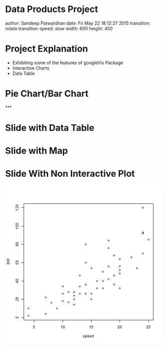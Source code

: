 Data Products Project
========================================================
author: Sandeep Patwardhan
date: Fri May 22 18:12:27 2015
transition: rotate
transition-speed: slow
width: 600
height: 450

Project Explanation
========================================================

- Exhibiting some of the features of googleVis Package
- Interactive Charts
- Data Table

Pie Chart/Bar Chart
========================================================

<!-- PieChart generated in R 3.1.0 by googleVis 0.5.8 package -->
<!-- Fri May 22 18:12:28 2015 -->


<!-- jsHeader -->
<script type="text/javascript">
 
// jsData 
function gvisDataPieChartID3bfca685b11 () {
var data = new google.visualization.DataTable();
var datajson =
[
 [
 "New York",
200 
],
[
 "Boston",
300 
],
[
 "Miami",
400 
],
[
 "Chicago",
500 
],
[
 "Los Angeles",
600 
],
[
 "Houston",
700 
] 
];
data.addColumn('string','City');
data.addColumn('number','Popularity');
data.addRows(datajson);
return(data);
}
 
// jsDrawChart
function drawChartPieChartID3bfca685b11() {
var data = gvisDataPieChartID3bfca685b11();
var options = {};
options["allowHtml"] = true;
options["width"] =    300;
options["height"] =    200;

    var chart = new google.visualization.PieChart(
    document.getElementById('PieChartID3bfca685b11')
    );
    chart.draw(data,options);
    

}
  
 
// jsDisplayChart
(function() {
var pkgs = window.__gvisPackages = window.__gvisPackages || [];
var callbacks = window.__gvisCallbacks = window.__gvisCallbacks || [];
var chartid = "corechart";
  
// Manually see if chartid is in pkgs (not all browsers support Array.indexOf)
var i, newPackage = true;
for (i = 0; newPackage && i < pkgs.length; i++) {
if (pkgs[i] === chartid)
newPackage = false;
}
if (newPackage)
  pkgs.push(chartid);
  
// Add the drawChart function to the global list of callbacks
callbacks.push(drawChartPieChartID3bfca685b11);
})();
function displayChartPieChartID3bfca685b11() {
  var pkgs = window.__gvisPackages = window.__gvisPackages || [];
  var callbacks = window.__gvisCallbacks = window.__gvisCallbacks || [];
  window.clearTimeout(window.__gvisLoad);
  // The timeout is set to 100 because otherwise the container div we are
  // targeting might not be part of the document yet
  window.__gvisLoad = setTimeout(function() {
  var pkgCount = pkgs.length;
  google.load("visualization", "1", { packages:pkgs, callback: function() {
  if (pkgCount != pkgs.length) {
  // Race condition where another setTimeout call snuck in after us; if
  // that call added a package, we must not shift its callback
  return;
}
while (callbacks.length > 0)
callbacks.shift()();
} });
}, 100);
}
 
// jsFooter
</script>
 
<!-- jsChart -->  
<script type="text/javascript" src="https://www.google.com/jsapi?callback=displayChartPieChartID3bfca685b11"></script>
 
<!-- divChart -->
  
<div id="PieChartID3bfca685b11" 
  style="width: 300; height: 200;">
</div>
***

<!-- BarChart generated in R 3.1.0 by googleVis 0.5.8 package -->
<!-- Fri May 22 18:12:28 2015 -->


<!-- jsHeader -->
<script type="text/javascript">
 
// jsData 
function gvisDataBarChartID3bfc1240755d () {
var data = new google.visualization.DataTable();
var datajson =
[
 [
 "US",
1,
23 
],
[
 "GB",
3,
12 
],
[
 "BR",
4,
32 
] 
];
data.addColumn('string','country');
data.addColumn('number','val1');
data.addColumn('number','val2');
data.addRows(datajson);
return(data);
}
 
// jsDrawChart
function drawChartBarChartID3bfc1240755d() {
var data = gvisDataBarChartID3bfc1240755d();
var options = {};
options["allowHtml"] = true;
options["width"] =    300;
options["height"] =    200;

    var chart = new google.visualization.BarChart(
    document.getElementById('BarChartID3bfc1240755d')
    );
    chart.draw(data,options);
    

}
  
 
// jsDisplayChart
(function() {
var pkgs = window.__gvisPackages = window.__gvisPackages || [];
var callbacks = window.__gvisCallbacks = window.__gvisCallbacks || [];
var chartid = "corechart";
  
// Manually see if chartid is in pkgs (not all browsers support Array.indexOf)
var i, newPackage = true;
for (i = 0; newPackage && i < pkgs.length; i++) {
if (pkgs[i] === chartid)
newPackage = false;
}
if (newPackage)
  pkgs.push(chartid);
  
// Add the drawChart function to the global list of callbacks
callbacks.push(drawChartBarChartID3bfc1240755d);
})();
function displayChartBarChartID3bfc1240755d() {
  var pkgs = window.__gvisPackages = window.__gvisPackages || [];
  var callbacks = window.__gvisCallbacks = window.__gvisCallbacks || [];
  window.clearTimeout(window.__gvisLoad);
  // The timeout is set to 100 because otherwise the container div we are
  // targeting might not be part of the document yet
  window.__gvisLoad = setTimeout(function() {
  var pkgCount = pkgs.length;
  google.load("visualization", "1", { packages:pkgs, callback: function() {
  if (pkgCount != pkgs.length) {
  // Race condition where another setTimeout call snuck in after us; if
  // that call added a package, we must not shift its callback
  return;
}
while (callbacks.length > 0)
callbacks.shift()();
} });
}, 100);
}
 
// jsFooter
</script>
 
<!-- jsChart -->  
<script type="text/javascript" src="https://www.google.com/jsapi?callback=displayChartBarChartID3bfc1240755d"></script>
 
<!-- divChart -->
  
<div id="BarChartID3bfc1240755d" 
  style="width: 300; height: 200;">
</div>


Slide with Data Table
========================================================

<!-- Table generated in R 3.1.0 by googleVis 0.5.8 package -->
<!-- Fri May 22 18:12:28 2015 -->


<!-- jsHeader -->
<script type="text/javascript">
 
// jsData 
function gvisDataTableID3bfc4e5c845 () {
var data = new google.visualization.DataTable();
var datajson =
[
 [
 "1",
"China",
1339940000,
0.195,
"<img src=\"http://upload.wikimedia.org/wikipedia/commons/thumb/f/fa/Flag_of_the_People%27s_Republic_of_China.svg/22px-Flag_of_the_People%27s_Republic_of_China.svg.png\">",
true,
new Date(2010,9,9) 
],
[
 "2",
"India",
1188650000,
0.173,
"<img src=\"http://upload.wikimedia.org/wikipedia/commons/thumb/4/41/Flag_of_India.svg/22px-Flag_of_India.svg.png\">",
true,
new Date(2010,9,9) 
],
[
 "3",
"United States",
310438000,
0.0452,
"<img src=\"http://upload.wikimedia.org/wikipedia/commons/thumb/a/a4/Flag_of_the_United_States.svg/22px-Flag_of_the_United_States.svg.png\">",
true,
new Date(2010,9,9) 
],
[
 "4",
"Indonesia",
237556363,
0.0346,
"<img src=\"http://upload.wikimedia.org/wikipedia/commons/thumb/9/9f/Flag_of_Indonesia.svg/22px-Flag_of_Indonesia.svg.png\">",
true,
new Date(2010,9,9) 
],
[
 "5",
"Brazil",
193626000,
0.0282,
"<img src=\"http://upload.wikimedia.org/wikipedia/commons/thumb/0/05/Flag_of_Brazil.svg/22px-Flag_of_Brazil.svg.png\">",
true,
new Date(2010,9,9) 
],
[
 "6",
"Pakistan",
170745000,
0.0248,
"<img src=\"http://upload.wikimedia.org/wikipedia/commons/thumb/3/32/Flag_of_Pakistan.svg/22px-Flag_of_Pakistan.svg.png\">",
true,
new Date(2010,9,9) 
],
[
 "7",
"Bangladesh",
164425000,
0.0239,
"<img src=\"http://upload.wikimedia.org/wikipedia/commons/thumb/f/f9/Flag_of_Bangladesh.svg/22px-Flag_of_Bangladesh.svg.png\">",
true,
new Date(2010,9,9) 
],
[
 "8",
"Nigeria",
158259000,
0.023,
"<img src=\"http://upload.wikimedia.org/wikipedia/commons/thumb/7/79/Flag_of_Nigeria.svg/22px-Flag_of_Nigeria.svg.png\">",
true,
new Date(2010,9,9) 
],
[
 "9",
"Russia",
141927297,
0.0206,
"<img src=\"http://upload.wikimedia.org/wikipedia/commons/thumb/f/f3/Flag_of_Russia.svg/22px-Flag_of_Russia.svg.png\">",
true,
new Date(2010,9,9) 
],
[
 "10",
"Japan",
127390000,
0.0185,
"<img src=\"http://upload.wikimedia.org/wikipedia/commons/thumb/9/9e/Flag_of_Japan.svg/22px-Flag_of_Japan.svg.png\">",
true,
new Date(2010,9,9) 
],
[
 "11",
"Mexico",
108396211,
0.0158,
"<img src=\"http://upload.wikimedia.org/wikipedia/commons/thumb/f/fc/Flag_of_Mexico.svg/22px-Flag_of_Mexico.svg.png\">",
true,
new Date(2010,9,9) 
],
[
 "12",
"Philippines",
94013200,
0.0137,
"<img src=\"http://upload.wikimedia.org/wikipedia/commons/thumb/9/99/Flag_of_the_Philippines.svg/22px-Flag_of_the_Philippines.svg.png\">",
true,
new Date(2010,9,9) 
],
[
 "13",
"Vietnam",
85846997,
0.0125,
"<img src=\"http://upload.wikimedia.org/wikipedia/commons/thumb/2/21/Flag_of_Vietnam.svg/22px-Flag_of_Vietnam.svg.png\">",
true,
new Date(2010,9,9) 
],
[
 "14",
"Ethiopia",
84976000,
0.0124,
"<img src=\"http://upload.wikimedia.org/wikipedia/commons/thumb/7/71/Flag_of_Ethiopia.svg/22px-Flag_of_Ethiopia.svg.png\">",
true,
new Date(2010,9,9) 
],
[
 "15",
"Germany",
81802257,
0.0119,
"<img src=\"http://upload.wikimedia.org/wikipedia/commons/thumb/b/ba/Flag_of_Germany.svg/22px-Flag_of_Germany.svg.png\">",
true,
new Date(2010,9,9) 
],
[
 "16",
"Egypt",
79135000,
0.0115,
"<img src=\"http://upload.wikimedia.org/wikipedia/commons/thumb/f/fe/Flag_of_Egypt.svg/22px-Flag_of_Egypt.svg.png\">",
true,
new Date(2010,9,9) 
],
[
 "17",
"Iran",
75078000,
0.0109,
"<img src=\"http://upload.wikimedia.org/wikipedia/commons/thumb/c/ca/Flag_of_Iran.svg/22px-Flag_of_Iran.svg.png\">",
true,
new Date(2010,9,9) 
],
[
 "18",
"Turkey",
72561312,
0.0106,
"<img src=\"http://upload.wikimedia.org/wikipedia/commons/thumb/b/b4/Flag_of_Turkey.svg/22px-Flag_of_Turkey.svg.png\">",
true,
new Date(2010,9,9) 
],
[
 "19",
"Dem. Rep. of Congo",
67827000,
0.0099,
"<img src=\"http://upload.wikimedia.org/wikipedia/commons/thumb/6/6f/Flag_of_the_Democratic_Republic_of_the_Congo.svg/22px-Flag_of_the_Democratic_Republic_of_the_Congo.svg.png\">",
true,
new Date(2010,9,9) 
],
[
 "20",
"Thailand",
67070000,
0.01,
"<img src=\"http://upload.wikimedia.org/wikipedia/commons/thumb/a/a9/Flag_of_Thailand.svg/22px-Flag_of_Thailand.svg.png\">",
true,
new Date(2010,9,9) 
],
[
 "21",
"France",
65447374,
0.0095,
"<img src=\"http://upload.wikimedia.org/wikipedia/commons/thumb/c/c3/Flag_of_France.svg/22px-Flag_of_France.svg.png\">",
true,
new Date(2010,9,9) 
],
[
 "22",
"United Kingdom",
62008049,
0.009,
"<img src=\"http://upload.wikimedia.org/wikipedia/commons/thumb/a/ae/Flag_of_the_United_Kingdom.svg/22px-Flag_of_the_United_Kingdom.svg.png\">",
true,
new Date(2010,9,9) 
],
[
 "23",
"Italy",
60402499,
0.0088,
"<img src=\"http://upload.wikimedia.org/wikipedia/commons/thumb/0/03/Flag_of_Italy.svg/22px-Flag_of_Italy.svg.png\">",
true,
new Date(2010,9,9) 
],
[
 "24",
"Myanmar",
50496000,
0.0073,
"<img src=\"http://upload.wikimedia.org/wikipedia/commons/thumb/8/8c/Flag_of_Myanmar.svg/22px-Flag_of_Myanmar.svg.png\">",
true,
new Date(2010,9,9) 
],
[
 "25",
"South Africa",
49991300,
0.0073,
"<img src=\"http://upload.wikimedia.org/wikipedia/commons/thumb/a/af/Flag_of_South_Africa.svg/22px-Flag_of_South_Africa.svg.png\">",
true,
new Date(2010,9,9) 
],
[
 "26",
"South Korea",
49773145,
0.0072,
"<img src=\"http://upload.wikimedia.org/wikipedia/commons/thumb/0/09/Flag_of_South_Korea.svg/22px-Flag_of_South_Korea.svg.png\">",
true,
new Date(2010,9,9) 
],
[
 "27",
"Spain",
46072834,
0.0067,
"<img src=\"http://upload.wikimedia.org/wikipedia/commons/thumb/9/9a/Flag_of_Spain.svg/22px-Flag_of_Spain.svg.png\">",
true,
new Date(2010,9,9) 
],
[
 "28",
"Ukraine",
45871738,
0.0067,
"<img src=\"http://upload.wikimedia.org/wikipedia/commons/thumb/4/49/Flag_of_Ukraine.svg/22px-Flag_of_Ukraine.svg.png\">",
true,
new Date(2010,9,9) 
],
[
 "29",
"Colombia",
45655000,
0.0066,
"<img src=\"http://upload.wikimedia.org/wikipedia/commons/thumb/2/21/Flag_of_Colombia.svg/22px-Flag_of_Colombia.svg.png\">",
true,
new Date(2010,9,9) 
],
[
 "30",
"Tanzania",
45040000,
0.0066,
"<img src=\"http://upload.wikimedia.org/wikipedia/commons/thumb/3/38/Flag_of_Tanzania.svg/22px-Flag_of_Tanzania.svg.png\">",
true,
new Date(2010,9,9) 
],
[
 "31",
"Sudan",
43192000,
0.0063,
"<img src=\"http://upload.wikimedia.org/wikipedia/commons/thumb/0/01/Flag_of_Sudan.svg/22px-Flag_of_Sudan.svg.png\">",
true,
new Date(2010,9,9) 
],
[
 "32",
"Argentina",
40518951,
0.0059,
"<img src=\"http://upload.wikimedia.org/wikipedia/commons/thumb/1/1a/Flag_of_Argentina.svg/22px-Flag_of_Argentina.svg.png\">",
true,
new Date(2010,9,9) 
],
[
 "33",
"Kenya",
38610097,
0.0056,
"<img src=\"http://upload.wikimedia.org/wikipedia/commons/thumb/4/49/Flag_of_Kenya.svg/22px-Flag_of_Kenya.svg.png\">",
true,
new Date(2010,9,9) 
],
[
 "34",
"Poland",
38167329,
0.0056,
"<img src=\"http://upload.wikimedia.org/wikipedia/commons/thumb/1/12/Flag_of_Poland.svg/22px-Flag_of_Poland.svg.png\">",
true,
new Date(2010,9,9) 
],
[
 "35",
"Algeria",
35423000,
0.0052,
"<img src=\"http://upload.wikimedia.org/wikipedia/commons/thumb/7/77/Flag_of_Algeria.svg/22px-Flag_of_Algeria.svg.png\">",
true,
new Date(2010,9,9) 
],
[
 "36",
"Canada",
34272000,
0.005,
"<img src=\"http://upload.wikimedia.org/wikipedia/commons/thumb/c/cf/Flag_of_Canada.svg/22px-Flag_of_Canada.svg.png\">",
true,
new Date(2010,9,9) 
],
[
 "37",
"Uganda",
33796000,
0.0049,
"<img src=\"http://upload.wikimedia.org/wikipedia/commons/thumb/4/4e/Flag_of_Uganda.svg/22px-Flag_of_Uganda.svg.png\">",
true,
new Date(2010,9,9) 
],
[
 "38",
"Morocco",
31944000,
0.0046,
"<img src=\"http://upload.wikimedia.org/wikipedia/commons/thumb/2/2c/Flag_of_Morocco.svg/22px-Flag_of_Morocco.svg.png\">",
true,
new Date(2010,9,9) 
],
[
 "39",
"Iraq",
31467000,
0.0046,
"<img src=\"http://upload.wikimedia.org/wikipedia/commons/thumb/f/f6/Flag_of_Iraq.svg/22px-Flag_of_Iraq.svg.png\">",
true,
new Date(2010,9,9) 
],
[
 "40",
"Nepal",
29853000,
0.0043,
"<img src=\"http://upload.wikimedia.org/wikipedia/commons/thumb/9/9b/Flag_of_Nepal.svg/16px-Flag_of_Nepal.svg.png\">",
true,
new Date(2010,9,9) 
],
[
 "41",
"Peru",
29461933,
0.0043,
"<img src=\"http://upload.wikimedia.org/wikipedia/commons/thumb/c/cf/Flag_of_Peru.svg/22px-Flag_of_Peru.svg.png\">",
true,
new Date(2010,9,9) 
],
[
 "42",
"Afghanistan",
29117000,
0.0042,
"<img src=\"http://upload.wikimedia.org/wikipedia/commons/thumb/9/9a/Flag_of_Afghanistan.svg/22px-Flag_of_Afghanistan.svg.png\">",
true,
new Date(2010,9,9) 
],
[
 "43",
"Venezuela",
28958000,
0.0042,
"<img src=\"http://upload.wikimedia.org/wikipedia/commons/thumb/0/06/Flag_of_Venezuela.svg/22px-Flag_of_Venezuela.svg.png\">",
true,
new Date(2010,9,9) 
],
[
 "44",
"Malaysia",
28250500,
0.0041,
"<img src=\"http://upload.wikimedia.org/wikipedia/commons/thumb/6/66/Flag_of_Malaysia.svg/22px-Flag_of_Malaysia.svg.png\">",
true,
new Date(2010,9,9) 
],
[
 "45",
"Uzbekistan",
27794000,
0.004,
"<img src=\"http://upload.wikimedia.org/wikipedia/commons/thumb/8/84/Flag_of_Uzbekistan.svg/22px-Flag_of_Uzbekistan.svg.png\">",
true,
new Date(2010,9,9) 
],
[
 "46",
"Saudi Arabia",
27136977,
0.0039,
"<img src=\"http://upload.wikimedia.org/wikipedia/commons/thumb/0/0d/Flag_of_Saudi_Arabia.svg/22px-Flag_of_Saudi_Arabia.svg.png\">",
true,
new Date(2010,9,9) 
],
[
 "47",
"Ghana",
24333000,
0.0035,
"<img src=\"http://upload.wikimedia.org/wikipedia/commons/thumb/1/19/Flag_of_Ghana.svg/22px-Flag_of_Ghana.svg.png\">",
true,
new Date(2010,9,9) 
],
[
 "48",
"Yemen",
24256000,
0.0035,
"<img src=\"http://upload.wikimedia.org/wikipedia/commons/thumb/8/89/Flag_of_Yemen.svg/22px-Flag_of_Yemen.svg.png\">",
true,
new Date(2010,9,9) 
],
[
 "49",
"North Korea",
23991000,
0.0035,
"<img src=\"http://upload.wikimedia.org/wikipedia/commons/thumb/5/51/Flag_of_North_Korea.svg/22px-Flag_of_North_Korea.svg.png\">",
true,
new Date(2010,9,9) 
],
[
 "50",
"Mozambique",
23406000,
0.0034,
"<img src=\"http://upload.wikimedia.org/wikipedia/commons/thumb/d/d0/Flag_of_Mozambique.svg/22px-Flag_of_Mozambique.svg.png\">",
true,
new Date(2010,9,9) 
],
[
 "52",
"Syria",
22505000,
0.0033,
"<img src=\"http://upload.wikimedia.org/wikipedia/commons/thumb/5/53/Flag_of_Syria.svg/22px-Flag_of_Syria.svg.png\">",
true,
new Date(2010,9,9) 
],
[
 "53",
"Australia",
22483305,
0.0033,
"<img src=\"http://upload.wikimedia.org/wikipedia/commons/thumb/b/b9/Flag_of_Australia.svg/22px-Flag_of_Australia.svg.png\">",
true,
new Date(2010,9,9) 
],
[
 "54",
"Cote d'Ivoire",
21571000,
0.0031,
"<img src=\"http://upload.wikimedia.org/wikipedia/commons/thumb/8/86/Flag_of_Cote_d%27Ivoire.svg/22px-Flag_of_Cote_d%27Ivoire.svg.png\">",
true,
new Date(2010,9,9) 
],
[
 "55",
"Romania",
21466174,
0.0031,
"<img src=\"http://upload.wikimedia.org/wikipedia/commons/thumb/7/73/Flag_of_Romania.svg/22px-Flag_of_Romania.svg.png\">",
true,
new Date(2010,9,9) 
],
[
 "56",
"Sri Lanka",
20410000,
0.003,
"<img src=\"http://upload.wikimedia.org/wikipedia/commons/thumb/1/11/Flag_of_Sri_Lanka.svg/22px-Flag_of_Sri_Lanka.svg.png\">",
true,
new Date(2010,9,9) 
],
[
 "57",
"Madagascar",
20146000,
0.0029,
"<img src=\"http://upload.wikimedia.org/wikipedia/commons/thumb/b/bc/Flag_of_Madagascar.svg/22px-Flag_of_Madagascar.svg.png\">",
true,
new Date(2010,9,9) 
],
[
 "58",
"Cameroon",
19958000,
0.0029,
"<img src=\"http://upload.wikimedia.org/wikipedia/commons/thumb/4/4f/Flag_of_Cameroon.svg/22px-Flag_of_Cameroon.svg.png\">",
true,
new Date(2010,9,9) 
],
[
 "59",
"Angola",
18993000,
0.0028,
"<img src=\"http://upload.wikimedia.org/wikipedia/commons/thumb/9/9d/Flag_of_Angola.svg/22px-Flag_of_Angola.svg.png\">",
true,
new Date(2010,9,9) 
],
[
 "60",
"Chile",
17140000,
0.0025,
"<img src=\"http://upload.wikimedia.org/wikipedia/commons/thumb/7/78/Flag_of_Chile.svg/22px-Flag_of_Chile.svg.png\">",
true,
new Date(2010,9,9) 
],
[
 "61",
"Netherlands",
16619500,
0.00242,
"<img src=\"http://upload.wikimedia.org/wikipedia/commons/thumb/2/20/Flag_of_the_Netherlands.svg/22px-Flag_of_the_Netherlands.svg.png\">",
true,
new Date(2010,9,9) 
],
[
 "62",
"Burkina Faso",
16287000,
0.0024,
"<img src=\"http://upload.wikimedia.org/wikipedia/commons/thumb/3/31/Flag_of_Burkina_Faso.svg/22px-Flag_of_Burkina_Faso.svg.png\">",
true,
new Date(2010,9,9) 
],
[
 "63",
"Kazakhstan",
16197000,
0.0024,
"<img src=\"http://upload.wikimedia.org/wikipedia/commons/thumb/d/d3/Flag_of_Kazakhstan.svg/22px-Flag_of_Kazakhstan.svg.png\">",
true,
new Date(2010,9,9) 
],
[
 "64",
"Niger",
15891000,
0.0023,
"<img src=\"http://upload.wikimedia.org/wikipedia/commons/thumb/f/f4/Flag_of_Niger.svg/22px-Flag_of_Niger.svg.png\">",
true,
new Date(2010,9,9) 
],
[
 "65",
"Malawi",
15692000,
0.0023,
"<img src=\"http://upload.wikimedia.org/wikipedia/commons/thumb/d/d1/Flag_of_Malawi.svg/22px-Flag_of_Malawi.svg.png\">",
true,
new Date(2010,9,9) 
],
[
 "66",
"Mali",
14517176,
0.0021,
"<img src=\"http://upload.wikimedia.org/wikipedia/commons/thumb/9/92/Flag_of_Mali.svg/22px-Flag_of_Mali.svg.png\">",
true,
new Date(2010,9,9) 
],
[
 "67",
"Guatemala",
14377000,
0.0021,
"<img src=\"http://upload.wikimedia.org/wikipedia/commons/thumb/e/ec/Flag_of_Guatemala.svg/22px-Flag_of_Guatemala.svg.png\">",
true,
new Date(2010,9,9) 
],
[
 "68",
"Ecuador",
14259000,
0.0021,
"<img src=\"http://upload.wikimedia.org/wikipedia/commons/thumb/e/e8/Flag_of_Ecuador.svg/22px-Flag_of_Ecuador.svg.png\">",
true,
new Date(2010,9,9) 
],
[
 "69",
"Cambodia",
13395682,
0.0019,
"<img src=\"http://upload.wikimedia.org/wikipedia/commons/thumb/8/83/Flag_of_Cambodia.svg/22px-Flag_of_Cambodia.svg.png\">",
true,
new Date(2010,9,9) 
],
[
 "70",
"Zambia",
13257000,
0.0019,
"<img src=\"http://upload.wikimedia.org/wikipedia/commons/thumb/0/06/Flag_of_Zambia.svg/22px-Flag_of_Zambia.svg.png\">",
true,
new Date(2010,9,9) 
],
[
 "71",
"Senegal",
12861000,
0.0019,
"<img src=\"http://upload.wikimedia.org/wikipedia/commons/thumb/f/fd/Flag_of_Senegal.svg/22px-Flag_of_Senegal.svg.png\">",
true,
new Date(2010,9,9) 
],
[
 "72",
"Zimbabwe",
12644000,
0.0018,
"<img src=\"http://upload.wikimedia.org/wikipedia/commons/thumb/6/6a/Flag_of_Zimbabwe.svg/22px-Flag_of_Zimbabwe.svg.png\">",
true,
new Date(2010,9,9) 
],
[
 "73",
"Chad",
11506000,
0.0017,
"<img src=\"http://upload.wikimedia.org/wikipedia/commons/thumb/4/4b/Flag_of_Chad.svg/22px-Flag_of_Chad.svg.png\">",
true,
new Date(2010,9,9) 
],
[
 "74",
"Greece",
11306183,
0.0016,
"<img src=\"http://upload.wikimedia.org/wikipedia/commons/thumb/5/5c/Flag_of_Greece.svg/22px-Flag_of_Greece.svg.png\">",
true,
new Date(2010,9,9) 
],
[
 "75",
"Cuba",
11204000,
0.0016,
"<img src=\"http://upload.wikimedia.org/wikipedia/commons/thumb/b/bd/Flag_of_Cuba.svg/22px-Flag_of_Cuba.svg.png\">",
true,
new Date(2010,9,9) 
],
[
 "76",
"Belgium",
10827519,
0.0016,
"<img src=\"http://upload.wikimedia.org/wikipedia/commons/thumb/9/92/Flag_of_Belgium_%28civil%29.svg/22px-Flag_of_Belgium_%28civil%29.svg.png\">",
true,
new Date(2010,9,9) 
],
[
 "77",
"Portugal",
10636888,
0.0015,
"<img src=\"http://upload.wikimedia.org/wikipedia/commons/thumb/5/5c/Flag_of_Portugal.svg/22px-Flag_of_Portugal.svg.png\">",
true,
new Date(2010,9,9) 
],
[
 "78",
"Czech Republic",
10512397,
0.0015,
"<img src=\"http://upload.wikimedia.org/wikipedia/commons/thumb/c/cb/Flag_of_the_Czech_Republic.svg/22px-Flag_of_the_Czech_Republic.svg.png\">",
true,
new Date(2010,9,9) 
],
[
 "79",
"Tunisia",
10432500,
0.0015,
"<img src=\"http://upload.wikimedia.org/wikipedia/commons/thumb/c/ce/Flag_of_Tunisia.svg/22px-Flag_of_Tunisia.svg.png\">",
true,
new Date(2010,9,9) 
],
[
 "80",
"Guinea",
10324000,
0.0015,
"<img src=\"http://upload.wikimedia.org/wikipedia/commons/thumb/e/ed/Flag_of_Guinea.svg/22px-Flag_of_Guinea.svg.png\">",
true,
new Date(2010,9,9) 
],
[
 "81",
"Rwanda",
10277000,
0.0015,
"<img src=\"http://upload.wikimedia.org/wikipedia/commons/thumb/1/17/Flag_of_Rwanda.svg/22px-Flag_of_Rwanda.svg.png\">",
true,
new Date(2010,9,9) 
],
[
 "82",
"Dominican Republic",
10225000,
0.0015,
"<img src=\"http://upload.wikimedia.org/wikipedia/commons/thumb/9/9f/Flag_of_the_Dominican_Republic.svg/22px-Flag_of_the_Dominican_Republic.svg.png\">",
true,
new Date(2010,9,9) 
],
[
 "83",
"Haiti",
10188000,
0.0015,
"<img src=\"http://upload.wikimedia.org/wikipedia/commons/thumb/5/56/Flag_of_Haiti.svg/22px-Flag_of_Haiti.svg.png\">",
true,
new Date(2010,9,9) 
],
[
 "84",
"Bolivia",
10031000,
0.0015,
"<img src=\"http://upload.wikimedia.org/wikipedia/commons/thumb/4/48/Flag_of_Bolivia.svg/22px-Flag_of_Bolivia.svg.png\">",
true,
new Date(2010,9,9) 
],
[
 "85",
"Hungary",
10013628,
0.0015,
"<img src=\"http://upload.wikimedia.org/wikipedia/commons/thumb/c/c1/Flag_of_Hungary.svg/22px-Flag_of_Hungary.svg.png\">",
true,
new Date(2010,9,9) 
],
[
 "86",
"Serbia",
9856000,
0.0014,
"<img src=\"http://upload.wikimedia.org/wikipedia/commons/thumb/f/ff/Flag_of_Serbia.svg/22px-Flag_of_Serbia.svg.png\">",
true,
new Date(2010,9,9) 
],
[
 "87",
"Belarus",
9467700,
0.0014,
"<img src=\"http://upload.wikimedia.org/wikipedia/commons/thumb/8/85/Flag_of_Belarus.svg/22px-Flag_of_Belarus.svg.png\">",
true,
new Date(2010,9,9) 
],
[
 "88",
"Sweden",
9393648,
0.0014,
"<img src=\"http://upload.wikimedia.org/wikipedia/commons/thumb/4/4c/Flag_of_Sweden.svg/22px-Flag_of_Sweden.svg.png\">",
true,
new Date(2010,9,9) 
],
[
 "89",
"Somalia",
9359000,
0.0014,
"<img src=\"http://upload.wikimedia.org/wikipedia/commons/thumb/a/a0/Flag_of_Somalia.svg/22px-Flag_of_Somalia.svg.png\">",
true,
new Date(2010,9,9) 
],
[
 "90",
"Benin",
9212000,
0.0013,
"<img src=\"http://upload.wikimedia.org/wikipedia/commons/thumb/0/0a/Flag_of_Benin.svg/22px-Flag_of_Benin.svg.png\">",
true,
new Date(2010,9,9) 
],
[
 "91",
"Azerbaijan",
8997400,
0.0013,
"<img src=\"http://upload.wikimedia.org/wikipedia/commons/thumb/d/dd/Flag_of_Azerbaijan.svg/22px-Flag_of_Azerbaijan.svg.png\">",
true,
new Date(2010,9,9) 
],
[
 "92",
"Burundi",
8519000,
0.0012,
"<img src=\"http://upload.wikimedia.org/wikipedia/commons/thumb/5/50/Flag_of_Burundi.svg/22px-Flag_of_Burundi.svg.png\">",
true,
new Date(2010,9,9) 
],
[
 "93",
"Austria",
8372930,
0.0012,
"<img src=\"http://upload.wikimedia.org/wikipedia/commons/thumb/4/41/Flag_of_Austria.svg/22px-Flag_of_Austria.svg.png\">",
true,
new Date(2010,9,9) 
],
[
 "94",
"Switzerland",
7782900,
0.0011,
"<img src=\"http://upload.wikimedia.org/wikipedia/commons/thumb/f/f3/Flag_of_Switzerland.svg/20px-Flag_of_Switzerland.svg.png\">",
true,
new Date(2010,9,9) 
],
[
 "95",
"Israel",
7640800,
0.0011,
"<img src=\"http://upload.wikimedia.org/wikipedia/commons/thumb/d/d4/Flag_of_Israel.svg/22px-Flag_of_Israel.svg.png\">",
true,
new Date(2010,9,9) 
],
[
 "96",
"Honduras",
7616000,
0.0011,
"<img src=\"http://upload.wikimedia.org/wikipedia/commons/thumb/8/82/Flag_of_Honduras.svg/22px-Flag_of_Honduras.svg.png\">",
true,
new Date(2010,9,9) 
],
[
 "97",
"Bulgaria",
7576751,
0.0011,
"<img src=\"http://upload.wikimedia.org/wikipedia/commons/thumb/9/9a/Flag_of_Bulgaria.svg/22px-Flag_of_Bulgaria.svg.png\">",
true,
new Date(2010,9,9) 
],
[
 "98",
"Tajikistan",
7075000,
0.00103,
"<img src=\"http://upload.wikimedia.org/wikipedia/commons/thumb/d/d0/Flag_of_Tajikistan.svg/22px-Flag_of_Tajikistan.svg.png\">",
true,
new Date(2010,9,9) 
],
[
 "100",
"Papua New Guinea",
6888000,
0.001,
"<img src=\"http://upload.wikimedia.org/wikipedia/commons/thumb/e/e3/Flag_of_Papua_New_Guinea.svg/22px-Flag_of_Papua_New_Guinea.svg.png\">",
true,
new Date(2010,9,9) 
],
[
 "101",
"Togo",
6780000,
0.00099,
"<img src=\"http://upload.wikimedia.org/wikipedia/commons/thumb/6/68/Flag_of_Togo.svg/22px-Flag_of_Togo.svg.png\">",
true,
new Date(2010,9,9) 
],
[
 "102",
"Libya",
6546000,
0.00095,
"<img src=\"http://upload.wikimedia.org/wikipedia/commons/thumb/0/05/Flag_of_Libya.svg/22px-Flag_of_Libya.svg.png\">",
true,
new Date(2010,9,9) 
],
[
 "103",
"Jordan",
6472000,
0.00094,
"<img src=\"http://upload.wikimedia.org/wikipedia/commons/thumb/c/c0/Flag_of_Jordan.svg/22px-Flag_of_Jordan.svg.png\">",
true,
new Date(2010,9,9) 
],
[
 "104",
"Paraguay",
6460000,
0.00094,
"<img src=\"http://upload.wikimedia.org/wikipedia/commons/thumb/2/27/Flag_of_Paraguay.svg/22px-Flag_of_Paraguay.svg.png\">",
true,
new Date(2010,9,9) 
],
[
 "105",
"Laos",
6436000,
0.00094,
"<img src=\"http://upload.wikimedia.org/wikipedia/commons/thumb/5/56/Flag_of_Laos.svg/22px-Flag_of_Laos.svg.png\">",
true,
new Date(2010,9,9) 
],
[
 "106",
"El Salvador",
6194000,
9e-04,
"<img src=\"http://upload.wikimedia.org/wikipedia/commons/thumb/3/34/Flag_of_El_Salvador.svg/22px-Flag_of_El_Salvador.svg.png\">",
true,
new Date(2010,9,9) 
],
[
 "107",
"Sierra Leone",
5836000,
0.00085,
"<img src=\"http://upload.wikimedia.org/wikipedia/commons/thumb/1/17/Flag_of_Sierra_Leone.svg/22px-Flag_of_Sierra_Leone.svg.png\">",
true,
new Date(2010,9,9) 
],
[
 "108",
"Nicaragua",
5822000,
0.00085,
"<img src=\"http://upload.wikimedia.org/wikipedia/commons/thumb/1/19/Flag_of_Nicaragua.svg/22px-Flag_of_Nicaragua.svg.png\">",
true,
new Date(2010,9,9) 
],
[
 "109",
"Kyrgyzstan",
5550000,
0.00081,
"<img src=\"http://upload.wikimedia.org/wikipedia/commons/thumb/c/c7/Flag_of_Kyrgyzstan.svg/22px-Flag_of_Kyrgyzstan.svg.png\">",
true,
new Date(2010,9,9) 
],
[
 "110",
"Denmark",
5543819,
8e-04,
"<img src=\"http://upload.wikimedia.org/wikipedia/commons/thumb/9/9c/Flag_of_Denmark.svg/22px-Flag_of_Denmark.svg.png\">",
true,
new Date(2010,9,9) 
],
[
 "111",
"Slovakia",
5429763,
0.00079,
"<img src=\"http://upload.wikimedia.org/wikipedia/commons/thumb/e/e6/Flag_of_Slovakia.svg/22px-Flag_of_Slovakia.svg.png\">",
true,
new Date(2010,9,9) 
],
[
 "112",
"Finland",
5370000,
0.00078,
"<img src=\"http://upload.wikimedia.org/wikipedia/commons/thumb/b/bc/Flag_of_Finland.svg/22px-Flag_of_Finland.svg.png\">",
true,
new Date(2010,9,9) 
],
[
 "113",
"Eritrea",
5224000,
0.00076,
"<img src=\"http://upload.wikimedia.org/wikipedia/commons/thumb/2/29/Flag_of_Eritrea.svg/22px-Flag_of_Eritrea.svg.png\">",
true,
new Date(2010,9,9) 
],
[
 "114",
"Turkmenistan",
5177000,
0.00075,
"<img src=\"http://upload.wikimedia.org/wikipedia/commons/thumb/1/1b/Flag_of_Turkmenistan.svg/22px-Flag_of_Turkmenistan.svg.png\">",
true,
new Date(2010,9,9) 
],
[
 "115",
"Singapore",
5076700,
0.00074,
"<img src=\"http://upload.wikimedia.org/wikipedia/commons/thumb/4/48/Flag_of_Singapore.svg/22px-Flag_of_Singapore.svg.png\">",
true,
new Date(2010,9,9) 
],
[
 "116",
"Norway",
4906500,
0.00071,
"<img src=\"http://upload.wikimedia.org/wikipedia/commons/thumb/d/d9/Flag_of_Norway.svg/22px-Flag_of_Norway.svg.png\">",
true,
new Date(2010,9,9) 
],
[
 "117",
"United Arab Emirates",
4707000,
0.00068,
"<img src=\"http://upload.wikimedia.org/wikipedia/commons/thumb/c/cb/Flag_of_the_United_Arab_Emirates.svg/22px-Flag_of_the_United_Arab_Emirates.svg.png\">",
true,
new Date(2010,9,9) 
],
[
 "118",
"Costa Rica",
4640000,
0.00068,
"<img src=\"http://upload.wikimedia.org/wikipedia/commons/thumb/f/f2/Flag_of_Costa_Rica.svg/22px-Flag_of_Costa_Rica.svg.png\">",
true,
new Date(2010,9,9) 
],
[
 "119",
"Central African Republic",
4506000,
0.00066,
"<img src=\"http://upload.wikimedia.org/wikipedia/commons/thumb/6/6f/Flag_of_the_Central_African_Republic.svg/22px-Flag_of_the_Central_African_Republic.svg.png\">",
true,
new Date(2010,9,9) 
],
[
 "120",
"Ireland",
4470700,
0.00064,
"<img src=\"http://upload.wikimedia.org/wikipedia/commons/thumb/4/45/Flag_of_Ireland.svg/22px-Flag_of_Ireland.svg.png\">",
true,
new Date(2010,9,9) 
],
[
 "121",
"Georgia",
4436000,
0.00065,
"<img src=\"http://upload.wikimedia.org/wikipedia/commons/thumb/0/0f/Flag_of_Georgia.svg/22px-Flag_of_Georgia.svg.png\">",
true,
new Date(2010,9,9) 
],
[
 "122",
"Croatia",
4435056,
0.00065,
"<img src=\"http://upload.wikimedia.org/wikipedia/commons/thumb/1/1b/Flag_of_Croatia.svg/22px-Flag_of_Croatia.svg.png\">",
true,
new Date(2010,9,9) 
],
[
 "123",
"New Zealand",
4393000,
0.00064,
"<img src=\"http://upload.wikimedia.org/wikipedia/commons/thumb/3/3e/Flag_of_New_Zealand.svg/22px-Flag_of_New_Zealand.svg.png\">",
true,
new Date(2010,9,9) 
],
[
 "124",
"Lebanon",
4255000,
0.00062,
"<img src=\"http://upload.wikimedia.org/wikipedia/commons/thumb/5/59/Flag_of_Lebanon.svg/22px-Flag_of_Lebanon.svg.png\">",
true,
new Date(2010,9,9) 
],
[
 "125",
"Liberia",
4102000,
6e-04,
"<img src=\"http://upload.wikimedia.org/wikipedia/commons/thumb/b/b8/Flag_of_Liberia.svg/22px-Flag_of_Liberia.svg.png\">",
true,
new Date(2010,9,9) 
],
[
 "127",
"Palestinian territories",
3935249,
0.00055,
"<img src=\"http://upload.wikimedia.org/wikipedia/commons/thumb/0/00/Flag_of_Palestine.svg/22px-Flag_of_Palestine.svg.png\">",
true,
new Date(2010,9,9) 
],
[
 "128",
"Bosnia and Herzegovina",
3760000,
0.00055,
"<img src=\"http://upload.wikimedia.org/wikipedia/commons/thumb/b/bf/Flag_of_Bosnia_and_Herzegovina.svg/22px-Flag_of_Bosnia_and_Herzegovina.svg.png\">",
true,
new Date(2010,9,9) 
],
[
 "129",
"Republic of the Congo",
3759000,
0.00055,
"<img src=\"http://upload.wikimedia.org/wikipedia/commons/thumb/9/92/Flag_of_the_Republic_of_the_Congo.svg/22px-Flag_of_the_Republic_of_the_Congo.svg.png\">",
true,
new Date(2010,9,9) 
],
[
 "130",
"Moldova",
3563800,
0.00052,
"<img src=\"http://upload.wikimedia.org/wikipedia/commons/thumb/2/27/Flag_of_Moldova.svg/22px-Flag_of_Moldova.svg.png\">",
true,
new Date(2010,9,9) 
],
[
 "131",
"Uruguay",
3372000,
0.00049,
"<img src=\"http://upload.wikimedia.org/wikipedia/commons/thumb/f/fe/Flag_of_Uruguay.svg/22px-Flag_of_Uruguay.svg.png\">",
true,
new Date(2010,9,9) 
],
[
 "132",
"Mauritania",
3366000,
0.00049,
"<img src=\"http://upload.wikimedia.org/wikipedia/commons/thumb/4/43/Flag_of_Mauritania.svg/22px-Flag_of_Mauritania.svg.png\">",
true,
new Date(2010,9,9) 
],
[
 "133",
"Lithuania",
3329227,
0.00048,
"<img src=\"http://upload.wikimedia.org/wikipedia/commons/thumb/1/11/Flag_of_Lithuania.svg/22px-Flag_of_Lithuania.svg.png\">",
true,
new Date(2010,9,9) 
],
[
 "134",
"Panama",
3322576,
0.00048,
"<img src=\"http://upload.wikimedia.org/wikipedia/commons/thumb/a/ab/Flag_of_Panama.svg/22px-Flag_of_Panama.svg.png\">",
true,
new Date(2010,9,9) 
],
[
 "135",
"Armenia",
3238000,
0.00047,
"<img src=\"http://upload.wikimedia.org/wikipedia/commons/thumb/2/2f/Flag_of_Armenia.svg/22px-Flag_of_Armenia.svg.png\">",
true,
new Date(2010,9,9) 
],
[
 "136",
"Albania",
3195000,
0.00046,
"<img src=\"http://upload.wikimedia.org/wikipedia/commons/thumb/3/36/Flag_of_Albania.svg/22px-Flag_of_Albania.svg.png\">",
true,
new Date(2010,9,9) 
],
[
 "137",
"Kuwait",
3051000,
0.00044,
"<img src=\"http://upload.wikimedia.org/wikipedia/commons/thumb/a/aa/Flag_of_Kuwait.svg/22px-Flag_of_Kuwait.svg.png\">",
true,
new Date(2010,9,9) 
],
[
 "138",
"Oman",
2905000,
0.00042,
"<img src=\"http://upload.wikimedia.org/wikipedia/commons/thumb/d/dd/Flag_of_Oman.svg/22px-Flag_of_Oman.svg.png\">",
true,
new Date(2010,9,9) 
],
[
 "139",
"Mongolia",
2776500,
4e-04,
"<img src=\"http://upload.wikimedia.org/wikipedia/commons/thumb/4/4c/Flag_of_Mongolia.svg/22px-Flag_of_Mongolia.svg.png\">",
true,
new Date(2010,9,9) 
],
[
 "140",
"Jamaica",
2730000,
4e-04,
"<img src=\"http://upload.wikimedia.org/wikipedia/commons/thumb/0/0a/Flag_of_Jamaica.svg/22px-Flag_of_Jamaica.svg.png\">",
true,
new Date(2010,9,9) 
],
[
 "141",
"Latvia",
2236300,
0.00033,
"<img src=\"http://upload.wikimedia.org/wikipedia/commons/thumb/8/84/Flag_of_Latvia.svg/22px-Flag_of_Latvia.svg.png\">",
true,
new Date(2010,9,9) 
],
[
 "142",
"Namibia",
2212000,
0.00032,
"<img src=\"http://upload.wikimedia.org/wikipedia/commons/thumb/0/00/Flag_of_Namibia.svg/22px-Flag_of_Namibia.svg.png\">",
true,
new Date(2010,9,9) 
],
[
 "143",
"Lesotho",
2084000,
3e-04,
"<img src=\"http://upload.wikimedia.org/wikipedia/commons/thumb/4/4a/Flag_of_Lesotho.svg/22px-Flag_of_Lesotho.svg.png\">",
true,
new Date(2010,9,9) 
],
[
 "144",
"Slovenia",
2065720,
3e-04,
"<img src=\"http://upload.wikimedia.org/wikipedia/commons/thumb/f/f0/Flag_of_Slovenia.svg/22px-Flag_of_Slovenia.svg.png\">",
true,
new Date(2010,9,9) 
],
[
 "145",
"Republic of Macedonia",
2048620,
3e-04,
"<img src=\"http://upload.wikimedia.org/wikipedia/commons/thumb/f/f8/Flag_of_Macedonia.svg/22px-Flag_of_Macedonia.svg.png\">",
true,
new Date(2010,9,9) 
],
[
 "146",
"Botswana",
1978000,
0.00029,
"<img src=\"http://upload.wikimedia.org/wikipedia/commons/thumb/f/fa/Flag_of_Botswana.svg/22px-Flag_of_Botswana.svg.png\">",
true,
new Date(2010,9,9) 
],
[
 "147",
"Gambia",
1751000,
0.00025,
"<img src=\"http://upload.wikimedia.org/wikipedia/commons/thumb/7/77/Flag_of_The_Gambia.svg/22px-Flag_of_The_Gambia.svg.png\">",
true,
new Date(2010,9,9) 
],
[
 "148",
"Qatar",
1696563,
0.00025,
"<img src=\"http://upload.wikimedia.org/wikipedia/commons/thumb/6/65/Flag_of_Qatar.svg/22px-Flag_of_Qatar.svg.png\">",
true,
new Date(2010,9,9) 
],
[
 "149",
"Guinea-Bissau",
1647000,
0.00024,
"<img src=\"http://upload.wikimedia.org/wikipedia/commons/thumb/0/01/Flag_of_Guinea-Bissau.svg/22px-Flag_of_Guinea-Bissau.svg.png\">",
true,
new Date(2010,9,9) 
],
[
 "150",
"Gabon",
1501000,
0.00022,
"<img src=\"http://upload.wikimedia.org/wikipedia/commons/thumb/0/04/Flag_of_Gabon.svg/22px-Flag_of_Gabon.svg.png\">",
true,
new Date(2010,9,9) 
],
[
 "151",
"Trinidad and Tobago",
1344000,
2e-04,
"<img src=\"http://upload.wikimedia.org/wikipedia/commons/thumb/6/64/Flag_of_Trinidad_and_Tobago.svg/22px-Flag_of_Trinidad_and_Tobago.svg.png\">",
true,
new Date(2010,9,9) 
],
[
 "152",
"Estonia",
1340127,
0.00019,
"<img src=\"http://upload.wikimedia.org/wikipedia/commons/thumb/8/8f/Flag_of_Estonia.svg/22px-Flag_of_Estonia.svg.png\">",
true,
new Date(2010,9,9) 
],
[
 "153",
"Mauritius",
1297000,
0.00019,
"<img src=\"http://upload.wikimedia.org/wikipedia/commons/thumb/7/77/Flag_of_Mauritius.svg/22px-Flag_of_Mauritius.svg.png\">",
true,
new Date(2010,9,9) 
],
[
 "154",
"Swaziland",
1202000,
0.00017,
"<img src=\"http://upload.wikimedia.org/wikipedia/commons/thumb/1/1e/Flag_of_Swaziland.svg/22px-Flag_of_Swaziland.svg.png\">",
true,
new Date(2010,9,9) 
],
[
 "155",
"East Timor",
1171000,
0.00017,
"<img src=\"http://upload.wikimedia.org/wikipedia/commons/thumb/2/26/Flag_of_East_Timor.svg/22px-Flag_of_East_Timor.svg.png\">",
true,
new Date(2010,9,9) 
],
[
 "156",
"Djibouti",
879000,
0.00013,
"<img src=\"http://upload.wikimedia.org/wikipedia/commons/thumb/3/34/Flag_of_Djibouti.svg/22px-Flag_of_Djibouti.svg.png\">",
true,
new Date(2010,9,9) 
],
[
 "157",
"Fiji",
854000,
0.00012,
"<img src=\"http://upload.wikimedia.org/wikipedia/commons/thumb/b/ba/Flag_of_Fiji.svg/22px-Flag_of_Fiji.svg.png\">",
true,
new Date(2010,9,9) 
],
[
 "158",
"Bahrain",
807000,
0.00012,
"<img src=\"http://upload.wikimedia.org/wikipedia/commons/thumb/2/2c/Flag_of_Bahrain.svg/22px-Flag_of_Bahrain.svg.png\">",
true,
new Date(2010,9,9) 
],
[
 "159",
"Cyprus",
801851,
0.00012,
"<img src=\"http://upload.wikimedia.org/wikipedia/commons/thumb/d/d4/Flag_of_Cyprus.svg/22px-Flag_of_Cyprus.svg.png\">",
true,
new Date(2010,9,9) 
],
[
 "160",
"Guyana",
761000,
0.00011,
"<img src=\"http://upload.wikimedia.org/wikipedia/commons/thumb/9/99/Flag_of_Guyana.svg/22px-Flag_of_Guyana.svg.png\">",
true,
new Date(2010,9,9) 
],
[
 "161",
"Bhutan",
708000,
1e-04,
"<img src=\"http://upload.wikimedia.org/wikipedia/commons/thumb/9/91/Flag_of_Bhutan.svg/22px-Flag_of_Bhutan.svg.png\">",
true,
new Date(2010,9,9) 
],
[
 "162",
"Equatorial Guinea",
693000,
1e-04,
"<img src=\"http://upload.wikimedia.org/wikipedia/commons/thumb/3/31/Flag_of_Equatorial_Guinea.svg/22px-Flag_of_Equatorial_Guinea.svg.png\">",
true,
new Date(2010,9,9) 
],
[
 "163",
"Comoros",
691000,
1e-04,
"<img src=\"http://upload.wikimedia.org/wikipedia/commons/thumb/9/94/Flag_of_the_Comoros.svg/22px-Flag_of_the_Comoros.svg.png\">",
true,
new Date(2010,9,9) 
],
[
 "164",
"Montenegro",
626000,
9e-05,
"<img src=\"http://upload.wikimedia.org/wikipedia/commons/thumb/6/64/Flag_of_Montenegro.svg/22px-Flag_of_Montenegro.svg.png\">",
true,
new Date(2010,9,9) 
],
[
 "166",
"Solomon Islands",
536000,
8e-05,
"<img src=\"http://upload.wikimedia.org/wikipedia/commons/thumb/7/74/Flag_of_the_Solomon_Islands.svg/22px-Flag_of_the_Solomon_Islands.svg.png\">",
true,
new Date(2010,9,9) 
],
[
 "167",
"Western Sahara",
530000,
8e-05,
"<img src=\"http://upload.wikimedia.org/wikipedia/commons/thumb/c/c8/Flag_of_Western_Sahara.svg/22px-Flag_of_Western_Sahara.svg.png\">",
true,
new Date(2010,9,9) 
],
[
 "168",
"Suriname",
524000,
8e-05,
"<img src=\"http://upload.wikimedia.org/wikipedia/commons/thumb/6/60/Flag_of_Suriname.svg/22px-Flag_of_Suriname.svg.png\">",
true,
new Date(2010,9,9) 
],
[
 "169",
"Cape Verde",
513000,
7e-05,
"<img src=\"http://upload.wikimedia.org/wikipedia/commons/thumb/3/38/Flag_of_Cape_Verde.svg/22px-Flag_of_Cape_Verde.svg.png\">",
true,
new Date(2010,9,9) 
],
[
 "170",
"Luxembourg",
502207,
7e-05,
"<img src=\"http://upload.wikimedia.org/wikipedia/commons/thumb/d/da/Flag_of_Luxembourg.svg/22px-Flag_of_Luxembourg.svg.png\">",
true,
new Date(2010,9,9) 
],
[
 "171",
"Malta",
416333,
6e-05,
"<img src=\"http://upload.wikimedia.org/wikipedia/commons/thumb/7/73/Flag_of_Malta.svg/22px-Flag_of_Malta.svg.png\">",
true,
new Date(2010,9,9) 
],
[
 "172",
"Brunei",
407000,
6e-05,
"<img src=\"http://upload.wikimedia.org/wikipedia/commons/thumb/9/9c/Flag_of_Brunei.svg/22px-Flag_of_Brunei.svg.png\">",
true,
new Date(2010,9,9) 
],
[
 "173",
"Bahamas",
346000,
5e-05,
"<img src=\"http://upload.wikimedia.org/wikipedia/commons/thumb/9/93/Flag_of_the_Bahamas.svg/22px-Flag_of_the_Bahamas.svg.png\">",
true,
new Date(2010,9,9) 
],
[
 "174",
"Belize",
322100,
5e-05,
"<img src=\"http://upload.wikimedia.org/wikipedia/commons/thumb/e/e7/Flag_of_Belize.svg/22px-Flag_of_Belize.svg.png\">",
true,
new Date(2010,9,9) 
],
[
 "175",
"Iceland",
318006,
5e-05,
"<img src=\"http://upload.wikimedia.org/wikipedia/commons/thumb/c/ce/Flag_of_Iceland.svg/22px-Flag_of_Iceland.svg.png\">",
true,
new Date(2010,9,9) 
],
[
 "176",
"Maldives",
314000,
5e-05,
"<img src=\"http://upload.wikimedia.org/wikipedia/commons/thumb/0/0f/Flag_of_Maldives.svg/22px-Flag_of_Maldives.svg.png\">",
true,
new Date(2010,9,9) 
],
[
 "177",
"Barbados",
257000,
4e-05,
"<img src=\"http://upload.wikimedia.org/wikipedia/commons/thumb/e/ef/Flag_of_Barbados.svg/22px-Flag_of_Barbados.svg.png\">",
true,
new Date(2010,9,9) 
],
[
 "178",
"Vanuatu",
246000,
4e-05,
"<img src=\"http://upload.wikimedia.org/wikipedia/commons/thumb/b/bc/Flag_of_Vanuatu.svg/22px-Flag_of_Vanuatu.svg.png\">",
true,
new Date(2010,9,9) 
],
[
 "181",
"Samoa",
179000,
3e-05,
"<img src=\"http://upload.wikimedia.org/wikipedia/commons/thumb/3/31/Flag_of_Samoa.svg/22px-Flag_of_Samoa.svg.png\">",
true,
new Date(2010,9,9) 
],
[
 "182",
"Saint Lucia",
174000,
3e-05,
"<img src=\"http://upload.wikimedia.org/wikipedia/commons/thumb/9/9f/Flag_of_Saint_Lucia.svg/22px-Flag_of_Saint_Lucia.svg.png\">",
true,
new Date(2010,9,9) 
],
[
 "183",
"Sao Tome and Principe",
165000,
2e-05,
"<img src=\"http://upload.wikimedia.org/wikipedia/commons/thumb/4/4f/Flag_of_Sao_Tome_and_Principe.svg/22px-Flag_of_Sao_Tome_and_Principe.svg.png\">",
true,
new Date(2010,9,9) 
],
[
 "184",
"Federated States of Micronesia",
111000,
2e-05,
"<img src=\"http://upload.wikimedia.org/wikipedia/commons/thumb/4/4c/Flag_of_Federated_States_of_Micronesia.svg/22px-Flag_of_Federated_States_of_Micronesia.svg.png\">",
true,
new Date(2010,9,9) 
],
[
 "186",
"Saint Vincent and the Grenadines",
109000,
2e-05,
"<img src=\"http://upload.wikimedia.org/wikipedia/commons/thumb/6/6d/Flag_of_Saint_Vincent_and_the_Grenadines.svg/22px-Flag_of_Saint_Vincent_and_the_Grenadines.svg.png\">",
true,
new Date(2010,9,9) 
],
[
 "188",
"Grenada",
104000,
2e-05,
"<img src=\"http://upload.wikimedia.org/wikipedia/commons/thumb/b/bc/Flag_of_Grenada.svg/22px-Flag_of_Grenada.svg.png\">",
true,
new Date(2010,9,9) 
],
[
 "189",
"Tonga",
104000,
2e-05,
"<img src=\"http://upload.wikimedia.org/wikipedia/commons/thumb/9/9a/Flag_of_Tonga.svg/22px-Flag_of_Tonga.svg.png\">",
true,
new Date(2010,9,9) 
],
[
 "190",
"Kiribati",
100000,
1e-05,
"<img src=\"http://upload.wikimedia.org/wikipedia/commons/thumb/d/d3/Flag_of_Kiribati.svg/22px-Flag_of_Kiribati.svg.png\">",
true,
new Date(2010,9,9) 
],
[
 "192",
"Antigua and Barbuda",
89000,
1e-05,
"<img src=\"http://upload.wikimedia.org/wikipedia/commons/thumb/8/89/Flag_of_Antigua_and_Barbuda.svg/22px-Flag_of_Antigua_and_Barbuda.svg.png\">",
true,
new Date(2010,9,9) 
],
[
 "194",
"Seychelles",
85000,
1e-05,
"<img src=\"http://upload.wikimedia.org/wikipedia/commons/thumb/9/92/Flag_of_the_Seychelles.svg/22px-Flag_of_the_Seychelles.svg.png\">",
true,
new Date(2010,9,9) 
],
[
 "195",
"Andorra",
84082,
1e-05,
"<img src=\"http://upload.wikimedia.org/wikipedia/commons/thumb/1/19/Flag_of_Andorra.svg/22px-Flag_of_Andorra.svg.png\">",
true,
new Date(2010,9,9) 
],
[
 "198",
"Dominica",
67000,
1e-05,
"<img src=\"http://upload.wikimedia.org/wikipedia/commons/thumb/c/c4/Flag_of_Dominica.svg/22px-Flag_of_Dominica.svg.png\">",
true,
new Date(2010,9,9) 
],
[
 "200",
"Marshall Islands",
63000,
1e-05,
"<img src=\"http://upload.wikimedia.org/wikipedia/commons/thumb/2/2e/Flag_of_the_Marshall_Islands.svg/22px-Flag_of_the_Marshall_Islands.svg.png\">",
true,
new Date(2010,9,9) 
],
[
 "204",
"Saint Kitts and Nevis",
52000,
1e-05,
"<img src=\"http://upload.wikimedia.org/wikipedia/commons/thumb/f/fe/Flag_of_Saint_Kitts_and_Nevis.svg/22px-Flag_of_Saint_Kitts_and_Nevis.svg.png\">",
true,
new Date(2010,9,9) 
],
[
 "206",
"Liechtenstein",
35904,
5e-06,
"<img src=\"http://upload.wikimedia.org/wikipedia/commons/thumb/4/47/Flag_of_Liechtenstein.svg/22px-Flag_of_Liechtenstein.svg.png\">",
true,
new Date(2010,9,9) 
],
[
 "207",
"Monaco",
33000,
5e-06,
"<img src=\"http://upload.wikimedia.org/wikipedia/commons/thumb/e/ea/Flag_of_Monaco.svg/22px-Flag_of_Monaco.svg.png\">",
true,
new Date(2010,9,9) 
],
[
 "209",
"San Marino",
31794,
5e-06,
"<img src=\"http://upload.wikimedia.org/wikipedia/commons/thumb/b/b1/Flag_of_San_Marino.svg/22px-Flag_of_San_Marino.svg.png\">",
true,
new Date(2010,9,9) 
],
[
 "213",
"Palau",
20000,
3e-06,
"<img src=\"http://upload.wikimedia.org/wikipedia/commons/thumb/4/48/Flag_of_Palau.svg/22px-Flag_of_Palau.svg.png\">",
true,
new Date(2010,9,9) 
],
[
 "215",
"Tuvalu",
10000,
1e-06,
"<img src=\"http://upload.wikimedia.org/wikipedia/commons/thumb/3/38/Flag_of_Tuvalu.svg/22px-Flag_of_Tuvalu.svg.png\">",
true,
new Date(2010,9,9) 
],
[
 "216",
"Nauru",
10000,
1e-06,
"<img src=\"http://upload.wikimedia.org/wikipedia/commons/thumb/3/30/Flag_of_Nauru.svg/22px-Flag_of_Nauru.svg.png\">",
true,
new Date(2010,9,9) 
],
[
 "222",
"Vatican City",
800,
2e-07,
"<img src=\"http://upload.wikimedia.org/wikipedia/commons/thumb/0/00/Flag_of_the_Vatican_City.svg/20px-Flag_of_the_Vatican_City.svg.png\">",
true,
new Date(2010,9,9) 
] 
];
data.addColumn('string','Rank');
data.addColumn('string','Country');
data.addColumn('number','Population');
data.addColumn('number','% of World Population');
data.addColumn('string','Flag');
data.addColumn('boolean','Mode');
data.addColumn('date','Date');
data.addRows(datajson);
return(data);
}
 
// jsDrawChart
function drawChartTableID3bfc4e5c845() {
var data = gvisDataTableID3bfc4e5c845();
var options = {};
options["allowHtml"] = true;

    var chart = new google.visualization.Table(
    document.getElementById('TableID3bfc4e5c845')
    );
    chart.draw(data,options);
    

}
  
 
// jsDisplayChart
(function() {
var pkgs = window.__gvisPackages = window.__gvisPackages || [];
var callbacks = window.__gvisCallbacks = window.__gvisCallbacks || [];
var chartid = "table";
  
// Manually see if chartid is in pkgs (not all browsers support Array.indexOf)
var i, newPackage = true;
for (i = 0; newPackage && i < pkgs.length; i++) {
if (pkgs[i] === chartid)
newPackage = false;
}
if (newPackage)
  pkgs.push(chartid);
  
// Add the drawChart function to the global list of callbacks
callbacks.push(drawChartTableID3bfc4e5c845);
})();
function displayChartTableID3bfc4e5c845() {
  var pkgs = window.__gvisPackages = window.__gvisPackages || [];
  var callbacks = window.__gvisCallbacks = window.__gvisCallbacks || [];
  window.clearTimeout(window.__gvisLoad);
  // The timeout is set to 100 because otherwise the container div we are
  // targeting might not be part of the document yet
  window.__gvisLoad = setTimeout(function() {
  var pkgCount = pkgs.length;
  google.load("visualization", "1", { packages:pkgs, callback: function() {
  if (pkgCount != pkgs.length) {
  // Race condition where another setTimeout call snuck in after us; if
  // that call added a package, we must not shift its callback
  return;
}
while (callbacks.length > 0)
callbacks.shift()();
} });
}, 100);
}
 
// jsFooter
</script>
 
<!-- jsChart -->  
<script type="text/javascript" src="https://www.google.com/jsapi?callback=displayChartTableID3bfc4e5c845"></script>
 
<!-- divChart -->
  
<div id="TableID3bfc4e5c845" 
  style="width: 500; height: automatic;">
</div>


Slide with Map
========================================================

<!-- Map generated in R 3.1.0 by googleVis 0.5.8 package -->
<!-- Fri May 22 18:12:28 2015 -->


<!-- jsHeader -->
<script type="text/javascript">
 
// jsData 
function gvisDataMapID3bfc61a81913 () {
var data = new google.visualization.DataTable();
var datajson =
[
 [
 10.8,
-35.5,
"Tropical Depression<BR>Pressure=1010<BR>Speed=25" 
],
[
 11.2,
-37.4,
"Tropical Depression<BR>Pressure=1009<BR>Speed=30" 
],
[
 11.7,
-39.6,
"Tropical Depression<BR>Pressure=1008<BR>Speed=30" 
],
[
 12.3,
-42,
"Tropical Storm<BR>Pressure=1006<BR>Speed=35" 
],
[
 13.1,
-44.2,
"Tropical Storm<BR>Pressure=1003<BR>Speed=35" 
],
[
 13.6,
-46.2,
"Tropical Storm<BR>Pressure=1002<BR>Speed=40" 
],
[
 14.1,
-48,
"Tropical Storm<BR>Pressure=1001<BR>Speed=45" 
],
[
 14.6,
-49.9,
"Tropical Storm<BR>Pressure=1000<BR>Speed=45" 
],
[
 15.4,
-51.8,
"Tropical Storm<BR>Pressure=1000<BR>Speed=45" 
],
[
 16.3,
-53.5,
"Tropical Storm<BR>Pressure=1001<BR>Speed=45" 
],
[
 17.2,
-55.3,
"Tropical Storm<BR>Pressure=1002<BR>Speed=45" 
],
[
 18,
-56.9,
"Tropical Storm<BR>Pressure=1005<BR>Speed=45" 
],
[
 18.8,
-58.3,
"Tropical Storm<BR>Pressure=1007<BR>Speed=45" 
],
[
 19.8,
-59.3,
"Tropical Storm<BR>Pressure=1011<BR>Speed=40" 
],
[
 20.7,
-60,
"Tropical Storm<BR>Pressure=1013<BR>Speed=40" 
],
[
 21.7,
-60.7,
"Tropical Storm<BR>Pressure=1015<BR>Speed=40" 
],
[
 22.5,
-61.5,
"Tropical Storm<BR>Pressure=1014<BR>Speed=40" 
],
[
 23.2,
-62.4,
"Tropical Storm<BR>Pressure=1014<BR>Speed=45" 
],
[
 23.9,
-63.3,
"Tropical Storm<BR>Pressure=1010<BR>Speed=45" 
],
[
 24.4,
-64.2,
"Tropical Storm<BR>Pressure=1007<BR>Speed=50" 
],
[
 24.8,
-64.9,
"Tropical Storm<BR>Pressure=1004<BR>Speed=50" 
],
[
 25.3,
-65.9,
"Tropical Storm<BR>Pressure=1000<BR>Speed=55" 
],
[
 25.6,
-67,
"Tropical Storm<BR>Pressure=994<BR>Speed=60" 
],
[
 25.8,
-68.3,
"Hurricane<BR>Pressure=981<BR>Speed=70" 
],
[
 25.7,
-69.7,
"Hurricane<BR>Pressure=969<BR>Speed=80" 
],
[
 25.6,
-71.1,
"Hurricane<BR>Pressure=961<BR>Speed=90" 
],
[
 25.5,
-72.5,
"Hurricane<BR>Pressure=947<BR>Speed=105" 
],
[
 25.4,
-74.2,
"Hurricane<BR>Pressure=933<BR>Speed=120" 
],
[
 25.4,
-75.8,
"Hurricane<BR>Pressure=922<BR>Speed=135" 
],
[
 25.4,
-77.5,
"Hurricane<BR>Pressure=930<BR>Speed=125" 
],
[
 25.4,
-79.3,
"Hurricane<BR>Pressure=937<BR>Speed=120" 
],
[
 25.6,
-81.2,
"Hurricane<BR>Pressure=951<BR>Speed=110" 
],
[
 25.8,
-83.1,
"Hurricane<BR>Pressure=947<BR>Speed=115" 
],
[
 26.2,
-85,
"Hurricane<BR>Pressure=943<BR>Speed=115" 
],
[
 26.6,
-86.7,
"Hurricane<BR>Pressure=948<BR>Speed=115" 
],
[
 27.2,
-88.2,
"Hurricane<BR>Pressure=946<BR>Speed=115" 
],
[
 27.8,
-89.6,
"Hurricane<BR>Pressure=941<BR>Speed=120" 
],
[
 28.5,
-90.5,
"Hurricane<BR>Pressure=937<BR>Speed=120" 
],
[
 29.2,
-91.3,
"Hurricane<BR>Pressure=955<BR>Speed=115" 
],
[
 30.1,
-91.7,
"Tropical Storm<BR>Pressure=973<BR>Speed=80" 
],
[
 30.9,
-91.6,
"Tropical Storm<BR>Pressure=991<BR>Speed=50" 
],
[
 31.5,
-91.1,
"Tropical Depression<BR>Pressure=995<BR>Speed=35" 
],
[
 32.1,
-90.5,
"Tropical Depression<BR>Pressure=997<BR>Speed=30" 
],
[
 32.8,
-89.6,
"Tropical Depression<BR>Pressure=998<BR>Speed=30" 
],
[
 33.6,
-88.4,
"Tropical Depression<BR>Pressure=999<BR>Speed=25" 
],
[
 34.4,
-86.7,
"Tropical Depression<BR>Pressure=1000<BR>Speed=20" 
],
[
 35.4,
-84,
"Tropical Depression<BR>Pressure=1000<BR>Speed=20" 
] 
];
data.addColumn('number','Latitude');
data.addColumn('number','Longitude');
data.addColumn('string','Tip');
data.addRows(datajson);
return(data);
}
 
// jsDrawChart
function drawChartMapID3bfc61a81913() {
var data = gvisDataMapID3bfc61a81913();
var options = {};
options["showTip"] = true;
options["showLine"] = true;
options["enableScrollWheel"] = true;
options["mapType"] = "hybrid";
options["useMapTypeControl"] = true;
options["width"] =    800;
options["height"] =    400;

    var chart = new google.visualization.Map(
    document.getElementById('MapID3bfc61a81913')
    );
    chart.draw(data,options);
    

}
  
 
// jsDisplayChart
(function() {
var pkgs = window.__gvisPackages = window.__gvisPackages || [];
var callbacks = window.__gvisCallbacks = window.__gvisCallbacks || [];
var chartid = "map";
  
// Manually see if chartid is in pkgs (not all browsers support Array.indexOf)
var i, newPackage = true;
for (i = 0; newPackage && i < pkgs.length; i++) {
if (pkgs[i] === chartid)
newPackage = false;
}
if (newPackage)
  pkgs.push(chartid);
  
// Add the drawChart function to the global list of callbacks
callbacks.push(drawChartMapID3bfc61a81913);
})();
function displayChartMapID3bfc61a81913() {
  var pkgs = window.__gvisPackages = window.__gvisPackages || [];
  var callbacks = window.__gvisCallbacks = window.__gvisCallbacks || [];
  window.clearTimeout(window.__gvisLoad);
  // The timeout is set to 100 because otherwise the container div we are
  // targeting might not be part of the document yet
  window.__gvisLoad = setTimeout(function() {
  var pkgCount = pkgs.length;
  google.load("visualization", "1", { packages:pkgs, callback: function() {
  if (pkgCount != pkgs.length) {
  // Race condition where another setTimeout call snuck in after us; if
  // that call added a package, we must not shift its callback
  return;
}
while (callbacks.length > 0)
callbacks.shift()();
} });
}, 100);
}
 
// jsFooter
</script>
 
<!-- jsChart -->  
<script type="text/javascript" src="https://www.google.com/jsapi?callback=displayChartMapID3bfc61a81913"></script>
 
<!-- divChart -->
  
<div id="MapID3bfc61a81913" 
  style="width: 800; height: 400;">
</div>


Slide With Non Interactive Plot
========================================================

![plot of chunk unnamed-chunk-5](Dev_Data_Prod_Project_2-figure/unnamed-chunk-5.png) 
